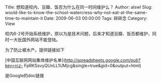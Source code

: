 Title: 想知道校内、豆瓣、饭否为什么在同一时间维护么？
Author: alswl
Slug: would-like-to-know-the-school-watercress-why-not-eat-at-the-same-time-to-maintain-it
Date: 2009-06-03 00:00:00
Tags: 碎碎念
Category: View

校内6-2号开始系统维护，原以为是技术问题，后来才知道豆瓣、饭否都维护，同时一大批国外网站不能登陆。

为了防止被水产。提供链接如下

[中国互联网网站集体维护名单](http://spreadsheets.google.com/pub?key=rcz-
FpRKSsvyQUnLL1UMjcg&single=true&gid=0&output=html)

是Google的doc链接

